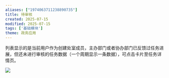 ```yaml
---
aliases: ["1974063711238890735"]
title: 待审核
created: 2025-07-15
modified: 2025-07-15
tags: ['基础模块']
theme: 政务应用
---
```


列表显示的是当前用户作为创建处室成员，主办部门或者协办部门已反馈过任务进展，但还未进行审核的任务数据（一个周期显示一条数据），可点击卡片至任务详情页。

![](https://myhelpdoc.oss-cn-heyuan.aliyuncs.com/mdimages/5f5eec334451ec3d1549f0980af64fb9.jpg)
